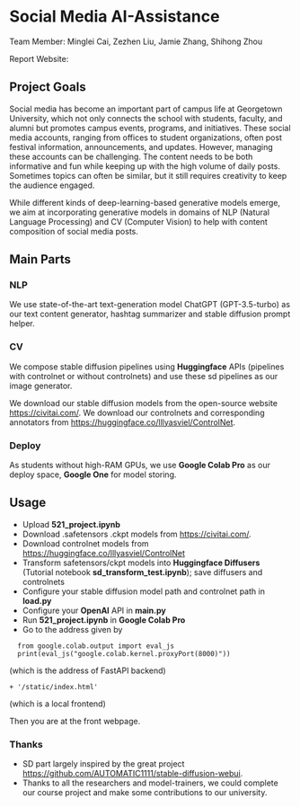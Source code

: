 # Social Media AI-Assistance
Team Member: Minglei Cai, Zezhen Liu, Jamie Zhang, Shihong Zhou

Report Website: 

## Project Goals
Social media has become an important part of campus life at Georgetown University, which not only connects the school with students, faculty, and alumni but promotes campus events, programs, and initiatives. These social media accounts, ranging from offices to student organizations, often post festival information, announcements, and updates. However, managing these accounts can be challenging. The content needs to be both informative and fun while keeping up with the high volume of daily posts. Sometimes topics can often be similar, but it still requires creativity to keep the audience engaged.

While different kinds of deep-learning-based generative models emerge, we aim at incorporating generative models in domains of NLP (Natural Language Processing) and CV (Computer Vision) to help with content composition of social media posts.

## Main Parts
### NLP
We use state-of-the-art text-generation model ChatGPT (GPT-3.5-turbo) as our text content generator, hashtag summarizer and stable diffusion prompt helper.

### CV
We compose stable diffusion pipelines using **Huggingface** APIs (pipelines with controlnet or without controlnets) and use these sd pipelines as our image generator.

We download our stable diffusion models from the open-source website https://civitai.com/. We download our controlnets and corresponding annotators from https://huggingface.co/lllyasviel/ControlNet.

### Deploy
As students without high-RAM GPUs, we use **Google Colab Pro** as our deploy space, **Google One** for model storing.

## Usage
* Upload **521_project.ipynb** 
* Download .safetensors .ckpt models from https://civitai.com/.
* Download controlnet models from https://huggingface.co/lllyasviel/ControlNet
* Transform safetensors/ckpt models into **Huggingface Diffusers** (Tutorial notebook **sd_transform_test.ipynb**); save diffusers and controlnets
* Configure your stable diffusion model path and controlnet path in **load.py**
* Configure your **OpenAI** API in **main.py**
* Run **521_project.ipynb** in **Google Colab Pro**
* Go to the address given by
```
  from google.colab.output import eval_js
  print(eval_js("google.colab.kernel.proxyPort(8000)"))
```
(which is the address of FastAPI backend)
```
+ '/static/index.html'
```

(which is a local frontend)

Then you are at the front webpage.

### Thanks
* SD part largely inspired by the great project https://github.com/AUTOMATIC1111/stable-diffusion-webui. 
* Thanks to all the researchers and model-trainers, we could complete our course project and make some contributions to our university.
